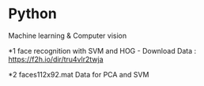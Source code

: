 # Python
Machine learning &amp; Computer vision 

*1 face recognition with SVM and HOG - Download Data : https://f2h.io/dir/tru4vlr2twja

*2 faces112x92.mat Data for PCA and SVM
